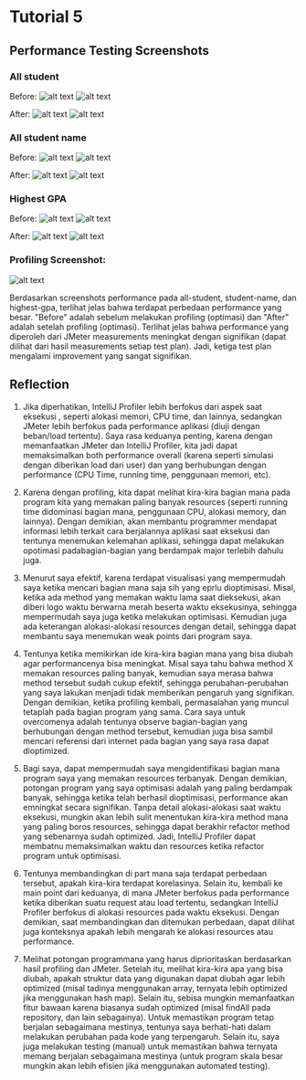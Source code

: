 # Tutorial 5

## Performance Testing Screenshots

### All student

Before:
![alt text](<readme_stuffs/1 - gui.png>)
![alt text](<readme_stuffs/1 - cmd.png>)

After:
![alt text](<readme_stuffs/1 - gui - optimized.png>)
![alt text](<readme_stuffs/1 - cmd - optimized.png>)

### All student name

Before:
![alt text](<readme_stuffs/2 - gui.png>)
![alt text](<readme_stuffs/2 - cmd.png>)

After:
![alt text](<readme_stuffs/2 - gui - optimized.png>)
![alt text](<readme_stuffs/2 - cmd - optimized.png>)

### Highest GPA

Before:
![alt text](<readme_stuffs/3 - gui.png>)
![alt text](<readme_stuffs/3 - cmd.png>)

After:
![alt text](<readme_stuffs/3 - gui - optimized.png>)
![alt text](<readme_stuffs/3 - cmd - optimized.png>)

### Profiling Screenshot:

![alt text](<readme_stuffs/record profiling.png>)

Berdasarkan screenshots performance pada all-student, student-name, dan highest-gpa, terlihat jelas bahwa terdapat perbedaan performance yang besar. "Before" adalah sebelum melakukan profiling (optimasi) dan "After" adalah setelah profiling (optimasi). Terlihat jelas bahwa performance yang diperoleh dari JMeter measurements meningkat dengan signifikan (dapat dilihat dari hasil measurements setiap test plan). Jadi, ketiga test plan mengalami improvement yang sangat signifikan.

## Reflection

1. Jika diperhatikan, IntelliJ Profiler lebih berfokus dari aspek saat eksekusi , seperti alokasi memori, CPU time, dan lainnya, sedangkan JMeter lebih berfokus pada performance aplikasi (diuji dengan beban/load tertentu). Saya rasa keduanya penting, karena dengan memanfaatkan JMeter dan IntelliJ Profiler, kita jadi dapat memaksimalkan both performance overall (karena seperti simulasi dengan diberikan load dari user) dan yang berhubungan dengan performance (CPU Time, running time, penggunaan memori, etc).

2. Karena dengan profiling, kita dapat melihat kira-kira bagian mana pada program kita yang memakan paling banyak resources (seperti running time didominasi bagian mana, penggunaan CPU, alokasi memory, dan lainnya). Dengan demikian, akan membantu programmer mendapat informasi lebih terkait cara berjalannya aplikasi saat eksekusi dan tentunya menemukan kelemahan aplikasi, sehingga dapat melakukan opotimasi padabagian-bagian yang berdampak major terlebih dahulu juga.

3. Menurut saya efektif, karena terdapat visualisasi yang mempermudah saya ketika mencari bagian mana saja sih yang eprlu dioptimisasi. Misal, ketika ada method yang memakan waktu lama saat dieksekusi, akan diberi logo waktu berwarna merah beserta waktu eksekusinya, sehingga mempermudah saya juga ketika melakukan optimisasi. Kemudian juga ada keterangan alokasi-alokasi resources dengan detail, sehingga dapat membantu saya menemukan weak points dari program saya.

4. Tentunya ketika memikirkan ide kira-kira bagian mana yang bisa diubah agar performancenya bisa meningkat. Misal saya tahu bahwa method X memakan resources paling banyak, kemudian saya merasa bahwa method tersebut sudah cukup efektif, sehingga perubahan-perubahan yang saya lakukan menjadi tidak memberikan pengaruh yang signifikan. Dengan demikian, ketika profiling kembali, permasalahan yang muncul tetaplah pada bagian program yang sama. Cara saya untuk overcomenya adalah tentunya observe bagian-bagian yang berhubungan dengan method tersebut, kemudian juga bisa sambil mencari referensi dari internet pada bagian yang saya rasa dapat dioptimized.

5. Bagi saya, dapat mempermudah saya mengidentifikasi bagian mana program saya yang memakan resources terbanyak. Dengan demikian, potongan program yang saya optimisasi adalah yang paling berdampak banyak, sehingga ketika telah berhasil dioptimisasi, performance akan emningkat secara signifikan. Tanpa detail alokasi-alokasi saat waktu eksekusi, mungkin akan lebih sulit menentukan kira-kira method mana yang paling boros resources, sehingga dapat berakhir refactor method yang sebenarnya sudah optimized. Jadi, IntelliJ Profiler dapat membatnu memaksimalkan waktu dan resources ketika refactor program untuk optimisasi.

6. Tentunya membandingkan di part mana saja terdapat perbedaan tersebut, apakah kira-kira terdapat korelasinya. Selain itu, kembali ke main point dari keduanya, di mana JMeter berfokus pada performance ketika diberikan suatu request atau load tertentu, sedangkan IntelliJ Profiler berfokus di alokasi resources pada waktu eksekusi. Dengan demikian, saat membandingkan dan ditemukan perbedaan, dapat dilihat juga konteksnya apakah lebih mengarah ke alokasi resources atau performance.

7. Melihat potongan programmana yang harus diprioritaskan berdasarkan hasil profiling dan JMeter. Setelah itu, melihat kira-kira apa yang bisa diubah, apakah struktur data yang digunakan dapat diubah agar lebih optimized (misal tadinya menggunakan array, ternyata lebih optimized jika menggunakan hash map). Selain itu, sebisa mungkin memanfaatkan fitur bawaan karena biasanya sudah optimized (misal findAll pada repository, dan lain sebagainya). Untuk memastikan program tetap berjalan sebagaimana mestinya, tentunya saya berhati-hati dalam melakukan perubahan pada kode yang terpengaruh. Selain itu, saya juga melakukan testing (manual) untuk memastikan bahwa ternyata memang berjalan sebagaimana mestinya (untuk program skala besar mungkin akan lebih efisien jika menggunakan automated testing).